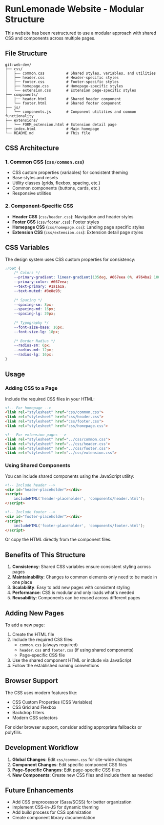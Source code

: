 # RunLemonade Website - Modular Structure

This website has been restructured to use a modular approach with shared CSS and components across multiple pages.

## File Structure

```
git:web-dev/
├── css/
│   ├── common.css          # Shared styles, variables, and utilities
│   ├── header.css          # Header-specific styles
│   ├── footer.css          # Footer-specific styles
│   ├── homepage.css        # Homepage-specific styles
│   └── extension.css       # Extension page-specific styles
├── components/
│   ├── header.html         # Shared header component
│   └── footer.html         # Shared footer component
├── js/
│   └── components.js       # Component utilities and common functionality
├── extensions/
│   └── FORM_extension.html # Extension detail page
├── index.html              # Main homepage
└── README.md               # This file
```

## CSS Architecture

### 1. Common CSS (`css/common.css`)
- CSS custom properties (variables) for consistent theming
- Base styles and resets
- Utility classes (grids, flexbox, spacing, etc.)
- Common components (buttons, cards, etc.)
- Responsive utilities

### 2. Component-Specific CSS
- **Header CSS** (`css/header.css`): Navigation and header styles
- **Footer CSS** (`css/footer.css`): Footer styles
- **Homepage CSS** (`css/homepage.css`): Landing page specific styles
- **Extension CSS** (`css/extension.css`): Extension detail page styles

## CSS Variables

The design system uses CSS custom properties for consistency:

```css
:root {
    /* Colors */
    --primary-gradient: linear-gradient(135deg, #667eea 0%, #764ba2 100%);
    --primary-color: #667eea;
    --text-primary: #1a1a1a;
    --text-muted: #8e8e93;
    
    /* Spacing */
    --spacing-sm: 8px;
    --spacing-md: 16px;
    --spacing-lg: 20px;
    
    /* Typography */
    --font-size-base: 16px;
    --font-size-lg: 18px;
    
    /* Border Radius */
    --radius-sm: 6px;
    --radius-md: 12px;
    --radius-lg: 16px;
}
```

## Usage

### Adding CSS to a Page

Include the required CSS files in your HTML:

```html
<!-- For homepage -->
<link rel="stylesheet" href="css/common.css">
<link rel="stylesheet" href="css/header.css">
<link rel="stylesheet" href="css/footer.css">
<link rel="stylesheet" href="css/homepage.css">

<!-- For extension pages -->
<link rel="stylesheet" href="../css/common.css">
<link rel="stylesheet" href="../css/header.css">
<link rel="stylesheet" href="../css/footer.css">
<link rel="stylesheet" href="../css/extension.css">
```

### Using Shared Components

You can include shared components using the JavaScript utility:

```html
<!-- Include header -->
<div id="header-placeholder"></div>
<script>
    includeHTML('header-placeholder', 'components/header.html');
</script>

<!-- Include footer -->
<div id="footer-placeholder"></div>
<script>
    includeHTML('footer-placeholder', 'components/footer.html');
</script>
```

Or copy the HTML directly from the component files.

## Benefits of This Structure

1. **Consistency**: Shared CSS variables ensure consistent styling across pages
2. **Maintainability**: Changes to common elements only need to be made in one place
3. **Scalability**: Easy to add new pages with consistent styling
4. **Performance**: CSS is modular and only loads what's needed
5. **Reusability**: Components can be reused across different pages

## Adding New Pages

To add a new page:

1. Create the HTML file
2. Include the required CSS files:
   - `common.css` (always required)
   - `header.css` and `footer.css` (if using shared components)
   - Page-specific CSS file
3. Use the shared component HTML or include via JavaScript
4. Follow the established naming conventions

## Browser Support

The CSS uses modern features like:
- CSS Custom Properties (CSS Variables)
- CSS Grid and Flexbox
- Backdrop filters
- Modern CSS selectors

For older browser support, consider adding appropriate fallbacks or polyfills.

## Development Workflow

1. **Global Changes**: Edit `css/common.css` for site-wide changes
2. **Component Changes**: Edit specific component CSS files
3. **Page-Specific Changes**: Edit page-specific CSS files
4. **New Components**: Create new CSS files and include them as needed

## Future Enhancements

- Add CSS preprocessor (Sass/SCSS) for better organization
- Implement CSS-in-JS for dynamic theming
- Add build process for CSS optimization
- Create component library documentation 